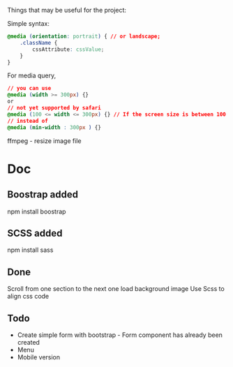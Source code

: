 Things that may be useful for the project: 

Simple syntax:
```css
@media (orientation: portrait) { // or landscape;
    .className {
        cssAttribute: cssValue;
    }
}
```
For media query, 
```css
// you can use 
@media (width >= 300px) {} 
or 
// not yet supported by safari
@media (100 <= width <= 300px) {} // If the screen size is between 100 & 300px
// instead of 
@media (min-width : 300px ) {}
```

ffmpeg - resize image file

# Doc

## Boostrap added
npm install boostrap

## SCSS added
npm install sass

## Done 
Scroll from one section to the next one
load background image
Use Scss to align css code

## Todo
- Create simple form with bootstrap - Form component has already been created
- Menu
- Mobile version

